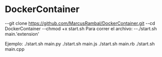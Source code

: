 # DockerContainer

--git clone https://github.com/MarcusRambal/DockerContainer.git
--cd DockerContainer
--chmod +x start.sh
Para correr el archivo:
--./start.sh main.'extension'

Ejemplo:
./start.sh main.py
./start.sh main.js
./start.sh main.rb
./start.sh main.cpp
